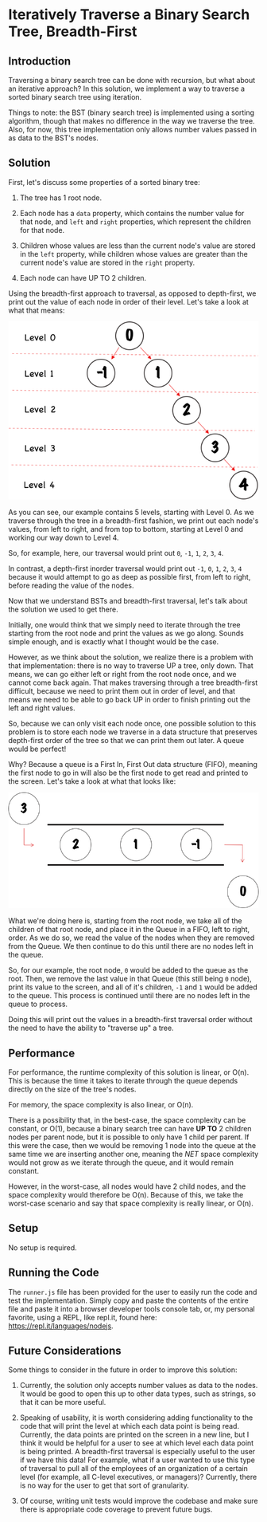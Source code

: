 # Iteratively Traverse a Binary Search Tree, Breadth-First

## Introduction

Traversing a binary search tree can be done with recursion, but what about an iterative approach? In this solution, we implement a way to traverse a sorted binary search tree using iteration.

Things to note: the BST (binary search tree) is implemented using a sorting algorithm, though that makes no difference in the way we traverse the tree. Also, for now, this tree implementation only allows number values passed in as data to the BST's nodes.

## Solution

First, let's discuss some properties of a sorted binary tree:

1. The tree has 1 root node.

2. Each node has a `data` property, which contains the number value for that node, and `left` and `right` properties, which represent the children for that node.

3. Children whose values are less than the current node's value are stored in the `left` property, while children whose values are greater than the current node's value are stored in the `right` property.

4. Each node can have UP TO 2 children.

Using the breadth-first approach to traversal, as opposed to depth-first, we print out the value of each node in order of their level. Let's take a look at what that means:

![BinaryTree](assets/images/BinaryTree.png)

As you can see, our example contains 5 levels, starting with Level 0. As we traverse through the tree in a breadth-first fashion, we print out each node's values, from left to right, and from top to bottom, starting at Level 0 and working our way down to Level 4.

So, for example, here, our traversal would print out `0`, `-1`, `1`, `2`, `3`, `4`.

In contrast, a depth-first inorder traversal would print out `-1`, `0`, `1`, `2`, `3`, `4` because it would attempt to go as deep as possible first, from left to right, before reading the value of the nodes.

Now that we understand BSTs and breadth-first traversal, let's talk about the solution we used to get there.

Initially, one would think that we simply need to iterate through the tree starting from the root node and print the values as we go along. Sounds simple enough, and is exactly what I thought would be the case.

However, as we think about the solution, we realize there is a problem with that implementation: there is no way to traverse UP a tree, only down. That means, we can go either left or right from the root node once, and we cannot come back again. That makes traversing through a tree breadth-first difficult, because we need to print them out in order of level, and that means we need to be able to go back UP in order to finish printing out the left and right values.

So, because we can only visit each node once, one possible solution to this problem is to store each node we traverse in a data structure that preserves depth-first order of the tree so that we can print them out later. A queue would be perfect! 

Why? Because a queue is a First In, First Out data structure (FIFO), meaning the first node to go in will also be the first node to get read and printed to the screen. Let's take a look at what that looks like:

![Queue](assets/images/Queue.png)

What we're doing here is, starting from the root node, we take all of the children of that root node, and place it in the Queue in a FIFO, left to right, order. As we do so, we read the value of the nodes when they are removed from the Queue. We then continue to do this until there are no nodes left in the queue. 

So, for our example, the root node, `0` would be added to the queue as the root. Then, we remove the last value in that Queue (this still being `0` node), print its value to the screen, and all of it's children, `-1` and `1` would be added to the queue. This process is continued until there are no nodes left in the queue to process.

Doing this will print out the values in a breadth-first traversal order without the need to have the ability to "traverse up" a tree.

## Performance

For performance, the runtime complexity of this solution is linear, or O(n). This is because the time it takes to iterate through the queue depends directly on the size of the tree's nodes.

For memory, the space complexity is also linear, or O(n). 

There is a possibility that, in the best-case, the space complexity can be constant, or O(1), because a binary search tree can have **UP TO** 2 children nodes per parent node, but it is possible to only have 1 child per parent. If this were the case, then we would be removing 1 node into the queue at the same time we are inserting another one, meaning the *NET* space complexity would not grow as we iterate through the queue, and it would remain constant.

However, in the worst-case, all nodes would have 2 child nodes, and the space complexity would therefore be O(n). Because of this, we take the worst-case scenario and say that space complexity is really linear, or O(n).

## Setup

No setup is required.

## Running the Code

The `runner.js` file has been provided for the user to easily run the code and test the implementation. Simply copy and paste the contents of the entire file and paste it into a browser developer tools console tab, or, my personal favorite, using a REPL, like repl.it, found here: https://repl.it/languages/nodejs.

## Future Considerations

Some things to consider in the future in order to improve this solution:

1. Currently, the solution only accepts number values as data to the nodes. It would be good to open this up to other data types, such as strings, so that it can be more useful.

2. Speaking of usability, it is worth considering adding functionality to the code that will print the level at which each data point is being read. Currently, the data points are printed on the screen in a new line, but I think it would be helpful for a user to see at which level each data point is being printed. A breadth-first traversal is especially useful to the user if we have this data! For example, what if a user wanted to use this type of traversal to pull all of the employees of an organization of a certain level (for example, all C-level executives, or managers)? Currently, there is no way for the user to get that sort of granularity.

3. Of course, writing unit tests would improve the codebase and make sure there is appropriate code coverage to prevent future bugs.